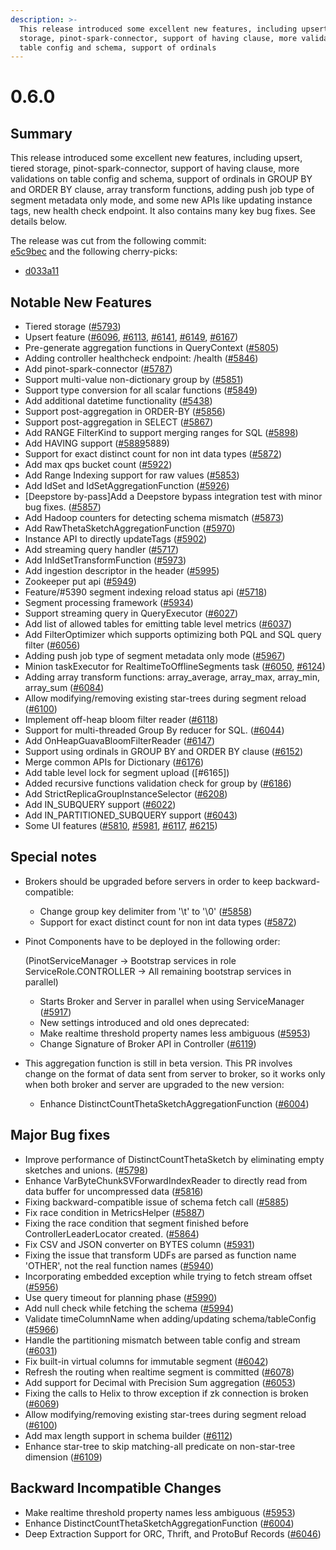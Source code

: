 ```yaml
---
description: >-
  This release introduced some excellent new features, including upsert, tiered
  storage, pinot-spark-connector, support of having clause, more validations on
  table config and schema, support of ordinals
---
```


# 0.6.0

## Summary

This release introduced some excellent new features, including upsert, tiered storage, pinot-spark-connector, support of having clause, more validations on table config and schema, support of ordinals in GROUP BY and ORDER BY clause, array transform functions, adding push job type of segment metadata only mode, and some new APIs like updating instance tags, new health check endpoint. It also contains many key bug fixes. See details below.

The release was cut from the following commit:  
[e5c9bec](https://github.com/apache/pinot/commit/e5c9bec4d970005850da548a42a4fb6ba79a620e) and the following cherry-picks:

* [d033a11](https://github.com/apache/pinot/commit/d033a11)

## Notable New Features

* Tiered storage \([\#5793](https://github.com/apache/pinot/pull/5793)\)
* Upsert feature \([\#6096](https://github.com/apache/pinot/pull/6096), [\#6113](https://github.com/apache/pinot/pull/6113), [\#6141](https://github.com/apache/pinot/pull/6141), [\#6149](https://github.com/apache/pinot/pull/6149), [\#6167](https://github.com/apache/pinot/pull/6167)\)
* Pre-generate aggregation functions in QueryContext \([\#5805](https://github.com/apache/pinot/pull/5805)\)
* Adding controller healthcheck endpoint: /health \([\#5846](https://github.com/apache/pinot/pull/5846)\)
* Add pinot-spark-connector \([\#5787](https://github.com/apache/pinot/pull/5787)\)
* Support multi-value non-dictionary group by \([\#5851](https://github.com/apache/pinot/pull/5851)\)
* Support type conversion for all scalar functions \([\#5849](https://github.com/apache/pinot/pull/5849)\)
* Add additional datetime functionality \([\#5438](https://github.com/apache/pinot/pull/5438)\)
* Support post-aggregation in ORDER-BY \([\#5856](https://github.com/apache/pinot/pull/5856)\)
* Support post-aggregation in SELECT \([\#5867](https://github.com/apache/pinot/pull/5867)\)
* Add RANGE FilterKind to support merging ranges for SQL \([\#5898](https://github.com/apache/pinot/pull/5898)\)
* Add HAVING support \([\#5889](https://github.com/apache/pinot/pull/)5889\)
* Support for exact distinct count for non int data types \([\#5872](https://github.com/apache/pinot/pull/5872)\)
* Add max qps bucket count \([\#5922](https://github.com/apache/pinot/pull/5922)\)
* Add Range Indexing support for raw values \([\#5853](https://github.com/apache/pinot/pull/5853)\)
* Add IdSet and IdSetAggregationFunction \([\#5926](https://github.com/apache/pinot/pull/5926)\)
* \[Deepstore by-pass\]Add a Deepstore bypass integration test with minor bug fixes. \([\#5857](https://github.com/apache/pinot/pull/5857)\)
* Add Hadoop counters for detecting schema mismatch \([\#5873](https://github.com/apache/pinot/pull/5873)\)
* Add RawThetaSketchAggregationFunction \([\#5970](https://github.com/apache/pinot/pull/5970)\)
* Instance API to directly updateTags \([\#5902](https://github.com/apache/pinot/pull/5902)\)
* Add streaming query handler \([\#5717](https://github.com/apache/pinot/pull/5717)\)
* Add InIdSetTransformFunction \([\#5973](https://github.com/apache/pinot/pull/5973)\)
* Add ingestion descriptor in the header \([\#5995](https://github.com/apache/pinot/pull/5995)\)
* Zookeeper put api \([\#5949](https://github.com/apache/pinot/pull/5949)\)
* Feature/\#5390 segment indexing reload status api \([\#5718](https://github.com/apache/pinot/pull/5718)\)
* Segment processing framework \([\#5934](https://github.com/apache/pinot/pull/5934)\)
* Support streaming query in QueryExecutor \([\#6027](https://github.com/apache/pinot/pull/6027)\)
* Add list of allowed tables for emitting table level metrics \([\#6037](https://github.com/apache/pinot/pull/6037)\)
* Add FilterOptimizer which supports optimizing both PQL and SQL query filter \([\#6056](https://github.com/apache/pinot/pull/6056)\)
* Adding push job type of segment metadata only mode \([\#5967](https://github.com/apache/pinot/pull/5967)\)
* Minion taskExecutor for RealtimeToOfflineSegments task \([\#6050](https://github.com/apache/pinot/pull/6050), [\#6124](https://github.com/apache/pinot/pull/6124)\)
* Adding array transform functions: array\_average, array\_max, array\_min, array\_sum \([\#6084](https://github.com/apache/pinot/pull/6084)\)
* Allow modifying/removing existing star-trees during segment reload \([\#6100](https://github.com/apache/pinot/pull/6100)\)
* Implement off-heap bloom filter reader \([\#6118](https://github.com/apache/pinot/pull/6118)\)
* Support for multi-threaded Group By reducer for SQL. \([\#6044](https://github.com/apache/pinot/pull/6044)\)
* Add OnHeapGuavaBloomFilterReader \([\#6147](https://github.com/apache/pinot/pull/6147)\)
* Support using ordinals in GROUP BY and ORDER BY clause \([\#6152](https://github.com/apache/pinot/pull/6152)\)
* Merge common APIs for Dictionary \([\#6176](https://github.com/apache/pinot/pull/6176)\)
* Add table level lock for segment upload \(\[\#6165\]\)
* Added recursive functions validation check for group by \([\#6186](https://github.com/apache/pinot/pull/6186)\)
* Add StrictReplicaGroupInstanceSelector \([\#6208](https://github.com/apache/pinot/pull/6208)\)
* Add IN\_SUBQUERY support \([\#6022](https://github.com/apache/pinot/pull/6022)\)
* Add IN\_PARTITIONED\_SUBQUERY support \([\#6043](https://github.com/apache/pinot/pull/6043)\)
* Some UI features \([\#5810](https://github.com/apache/pinot/pull/5810), [\#5981](https://github.com/apache/pinot/pull/5981), [\#6117](https://github.com/apache/pinot/pull/6117), [\#6215](https://github.com/apache/pinot/pull/6215)\)

## Special notes

* Brokers should be upgraded before servers in order to keep backward-compatible:
  * Change group key delimiter from '\t' to '\0' \([\#5858](https://github.com/apache/pinot/pull/5858)\)
  * Support for exact distinct count for non int data types \([\#5872](https://github.com/apache/pinot/pull/5872)\)
* Pinot Components have to be deployed in the following order:

  \(PinotServiceManager -&gt; Bootstrap services in role ServiceRole.CONTROLLER -&gt; All remaining bootstrap services in parallel\) 

  * Starts Broker and Server in parallel when using ServiceManager \([\#5917](https://github.com/apache/pinot/pull/5917)\)
  * New settings introduced and old ones deprecated:
  * Make realtime threshold property names less ambiguous \([\#5953](https://github.com/apache/pinot/pull/5953)\)
  * Change Signature of Broker API in Controller \([\#6119](https://github.com/apache/pinot/pull/6119)\)

* This aggregation function is still in beta version. This PR involves change on the format of data sent from server to broker, so it works only when both broker and server are upgraded to the new version:
  * Enhance DistinctCountThetaSketchAggregationFunction \([\#6004](https://github.com/apache/pinot/pull/6004)\)

## Major Bug fixes

* Improve performance of DistinctCountThetaSketch by eliminating empty sketches and unions. \([\#5798](https://github.com/apache/pinot/pull/5798)\)
* Enhance VarByteChunkSVForwardIndexReader to directly read from data buffer for uncompressed data \([\#5816](https://github.com/apache/pinot/pull/5816)\)
* Fixing backward-compatible issue of schema fetch call \([\#5885](https://github.com/apache/pinot/pull/5885)\)
* Fix race condition in MetricsHelper \([\#5887](https://github.com/apache/pinot/pull/5887)\)
* Fixing the race condition that segment finished before ControllerLeaderLocator created. \([\#5864](https://github.com/apache/pinot/pull/5864)\)
* Fix CSV and JSON converter on BYTES column \([\#5931](https://github.com/apache/pinot/pull/5931)\)
* Fixing the issue that transform UDFs are parsed as function name 'OTHER', not the real function names \([\#5940](https://github.com/apache/pinot/pull/5940)\)
* Incorporating embedded exception while trying to fetch stream offset \([\#5956](https://github.com/apache/pinot/pull/5956)\)
* Use query timeout for planning phase \([\#5990](https://github.com/apache/pinot/pull/5990)\)
* Add null check while fetching the schema \([\#5994](https://github.com/apache/pinot/pull/5994)\)
* Validate timeColumnName when adding/updating schema/tableConfig \([\#5966](https://github.com/apache/pinot/pull/5966)\)
* Handle the partitioning mismatch between table config and stream \([\#6031](https://github.com/apache/pinot/pull/6031)\)
* Fix built-in virtual columns for immutable segment \([\#6042](https://github.com/apache/pinot/pull/6042)\)
* Refresh the routing when realtime segment is committed \([\#6078](https://github.com/apache/pinot/pull/6078)\)
* Add support for Decimal with Precision Sum aggregation \([\#6053](https://github.com/apache/pinot/pull/6053)\)
* Fixing the calls to Helix to throw exception if zk connection is broken \([\#6069](https://github.com/apache/pinot/pull/6069)\)
* Allow modifying/removing existing star-trees during segment reload \([\#6100](https://github.com/apache/pinot/pull/6100)\)
* Add max length support in schema builder \([\#6112](https://github.com/apache/pinot/pull/6112)\)
* Enhance star-tree to skip matching-all predicate on non-star-tree dimension \([\#6109](https://github.com/apache/pinot/pull/6109)\)

## Backward Incompatible Changes

* Make realtime threshold property names less ambiguous \([\#5953](https://github.com/apache/pinot/pull/5953)\)
* Enhance DistinctCountThetaSketchAggregationFunction \([\#6004](https://github.com/apache/pinot/pull/6004)\)
* Deep Extraction Support for ORC, Thrift, and ProtoBuf Records \([\#6046](https://github.com/apache/pinot/pull/6046)\)

